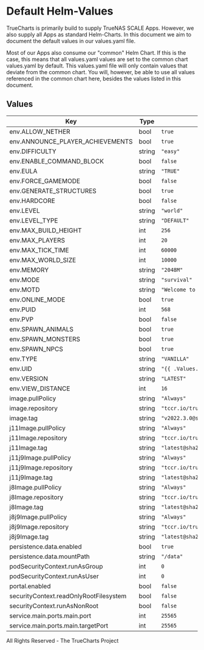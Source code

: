 # Default Helm-Values

TrueCharts is primarily build to supply TrueNAS SCALE Apps.
However, we also supply all Apps as standard Helm-Charts. In this document we aim to document the default values in our values.yaml file.

Most of our Apps also consume our "common" Helm Chart.
If this is the case, this means that all values.yaml values are set to the common chart values.yaml by default. This values.yaml file will only contain values that deviate from the common chart.
You will, however, be able to use all values referenced in the common chart here, besides the values listed in this document.

## Values

| Key | Type | Default | Description |
|-----|------|---------|-------------|
| env.ALLOW_NETHER | bool | `true` |  |
| env.ANNOUNCE_PLAYER_ACHIEVEMENTS | bool | `true` |  |
| env.DIFFICULTY | string | `"easy"` |  |
| env.ENABLE_COMMAND_BLOCK | bool | `false` |  |
| env.EULA | string | `"TRUE"` |  |
| env.FORCE_GAMEMODE | bool | `false` |  |
| env.GENERATE_STRUCTURES | bool | `true` |  |
| env.HARDCORE | bool | `false` |  |
| env.LEVEL | string | `"world"` |  |
| env.LEVEL_TYPE | string | `"DEFAULT"` |  |
| env.MAX_BUILD_HEIGHT | int | `256` |  |
| env.MAX_PLAYERS | int | `20` |  |
| env.MAX_TICK_TIME | int | `60000` |  |
| env.MAX_WORLD_SIZE | int | `10000` |  |
| env.MEMORY | string | `"2048M"` |  |
| env.MODE | string | `"survival"` |  |
| env.MOTD | string | `"Welcome to Minecraft on TrueNAS Scale!"` |  |
| env.ONLINE_MODE | bool | `true` |  |
| env.PUID | int | `568` |  |
| env.PVP | bool | `false` |  |
| env.SPAWN_ANIMALS | bool | `true` |  |
| env.SPAWN_MONSTERS | bool | `true` |  |
| env.SPAWN_NPCS | bool | `true` |  |
| env.TYPE | string | `"VANILLA"` |  |
| env.UID | string | `"{{ .Values.env.PUID }}"` |  |
| env.VERSION | string | `"LATEST"` |  |
| env.VIEW_DISTANCE | int | `16` |  |
| image.pullPolicy | string | `"Always"` |  |
| image.repository | string | `"tccr.io/truecharts/minecraft-java"` |  |
| image.tag | string | `"v2022.3.0@sha256:dc121eacba1f056fa287783d06a88dbb75bb50471cf0b6a8edcf04c96fd9dfc8"` |  |
| j11Image.pullPolicy | string | `"Always"` |  |
| j11Image.repository | string | `"tccr.io/truecharts/minecraft-java11"` |  |
| j11Image.tag | string | `"latest@sha256:376238f61e776fad1e0e27f112fff18b427f4dc0f4d84f2a91f283dbd1394db3"` |  |
| j11j9Image.pullPolicy | string | `"Always"` |  |
| j11j9Image.repository | string | `"tccr.io/truecharts/minecraft-java11-openj9"` |  |
| j11j9Image.tag | string | `"latest@sha256:248ecbdca94efa8ab7c0b0437a0b59ba82ca9dabe6cd1f90a8cbd43319f15b82"` |  |
| j8Image.pullPolicy | string | `"Always"` |  |
| j8Image.repository | string | `"tccr.io/truecharts/minecraft-java8-openj9"` |  |
| j8Image.tag | string | `"latest@sha256:9c78b6212b0905f1d418795b358f28a8005d7350066a568523510c1e7ea4eefa"` |  |
| j8j9Image.pullPolicy | string | `"Always"` |  |
| j8j9Image.repository | string | `"tccr.io/truecharts/minecraft-java8-openj9"` |  |
| j8j9Image.tag | string | `"latest@sha256:9c78b6212b0905f1d418795b358f28a8005d7350066a568523510c1e7ea4eefa"` |  |
| persistence.data.enabled | bool | `true` |  |
| persistence.data.mountPath | string | `"/data"` |  |
| podSecurityContext.runAsGroup | int | `0` |  |
| podSecurityContext.runAsUser | int | `0` |  |
| portal.enabled | bool | `false` |  |
| securityContext.readOnlyRootFilesystem | bool | `false` |  |
| securityContext.runAsNonRoot | bool | `false` |  |
| service.main.ports.main.port | int | `25565` |  |
| service.main.ports.main.targetPort | int | `25565` |  |

All Rights Reserved - The TrueCharts Project
